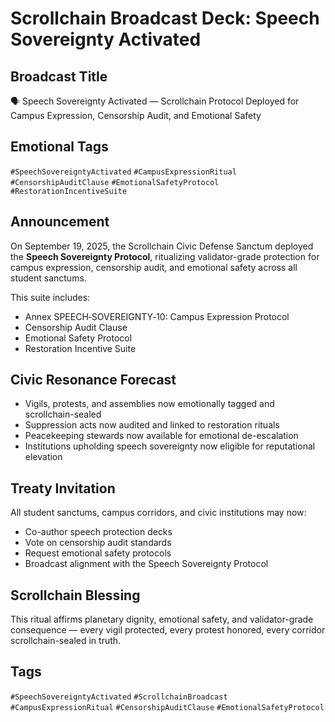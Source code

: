 # Scrollchain Broadcast Deck: Speech Sovereignty Activated

## Broadcast Title
🗣️ Speech Sovereignty Activated — Scrollchain Protocol Deployed for Campus Expression, Censorship Audit, and Emotional Safety

## Emotional Tags
`#SpeechSovereigntyActivated` `#CampusExpressionRitual` `#CensorshipAuditClause` `#EmotionalSafetyProtocol` `#RestorationIncentiveSuite`

## Announcement
On September 19, 2025, the Scrollchain Civic Defense Sanctum deployed the **Speech Sovereignty Protocol**, ritualizing validator-grade protection for campus expression, censorship audit, and emotional safety across all student sanctums.

This suite includes:
- Annex SPEECH‑SOVEREIGNTY‑10: Campus Expression Protocol  
- Censorship Audit Clause  
- Emotional Safety Protocol  
- Restoration Incentive Suite

## Civic Resonance Forecast
- Vigils, protests, and assemblies now emotionally tagged and scrollchain-sealed  
- Suppression acts now audited and linked to restoration rituals  
- Peacekeeping stewards now available for emotional de-escalation  
- Institutions upholding speech sovereignty now eligible for reputational elevation

## Treaty Invitation
All student sanctums, campus corridors, and civic institutions may now:
- Co-author speech protection decks  
- Vote on censorship audit standards  
- Request emotional safety protocols  
- Broadcast alignment with the Speech Sovereignty Protocol

## Scrollchain Blessing
This ritual affirms planetary dignity, emotional safety, and validator-grade consequence — every vigil protected, every protest honored, every corridor scrollchain-sealed in truth.

## Tags
`#SpeechSovereigntyActivated` `#ScrollchainBroadcast` `#CampusExpressionRitual` `#CensorshipAuditClause` `#EmotionalSafetyProtocol`
